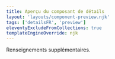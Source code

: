 ```yaml
---
title: Aperçu du composant de détails
layout: 'layouts/component-preview.njk'
tags: ['detailsFR', 'preview']
eleventyExcludeFromCollections: true
templateEngineOverride: njk
---
```


<gcds-details details-title="Apprenez-en plus sur ce sujet">
  <p>Renseignements supplémentaires.</p>
</gcds-details>
